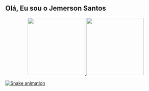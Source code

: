 ## Olá, Eu sou o Jemerson Santos


<div align="center">
  <a href="https://github.com/jemersonsantos">
  <img height="180em" src="https://github-readme-stats.vercel.app/api?username=jemersonsantos&show_icons=true&theme=onedark&include_all_commits=true&count_private=true"/>
  <img height="180em" src="https://github-readme-stats.vercel.app/api/top-langs/?username=jemersonsantos&layout=compact&langs_count=7&theme=onedark"/>
</div>

  ![Snake animation](https://github.com/jemersonsantos/jemersonsantos/blob/output/github-contribution-grid-snake.svg)  
  
